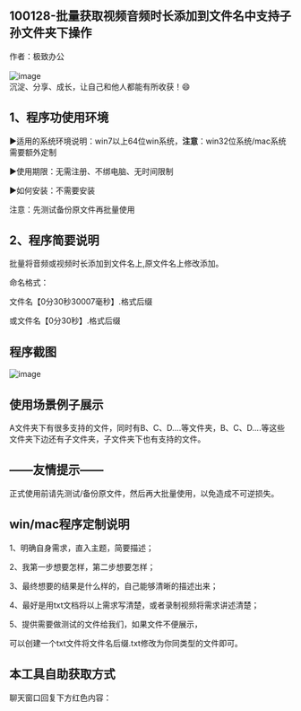 ## 100128-批量获取视频音频时长添加到文件名中支持子孙文件夹下操作

作者：极致办公   
<br/>![image](https://s2.loli.net/2024/11/02/tK9T7jxLcuv5rUk.png)
<br/> 沉淀、分享、成长，让自己和他人都能有所收获！😄

## 1、程序功使用环境

▶适用的系统环境说明：win7以上64位win系统，**注意**：win32位系统/mac系统需要额外定制

▶使用期限：无需注册、不绑电脑、无时间限制

▶如何安装：不需要安装

注意：先测试备份原文件再批量使用

## 2、程序简要说明
批量将音频或视频时长添加到文件名上,原文件名上修改添加。

命名格式：

文件名【0分30秒30007毫秒】.格式后缀

或文件名【0分30秒】.格式后缀

## 程序截图

![image](https://img.picgo.net/2024/10/01/imaged23c17ac16ba631f.png)

## 使用场景例子展示
A文件夹下有很多支持的文件，同时有B、C、D....等文件夹，B、C、D....等这些文件夹下边还有子文件夹，子文件夹下也有支持的文件。

## ——友情提示——

正式使用前请先测试/备份原文件，然后再大批量使用，以免造成不可逆损失。

## win/mac程序定制说明

1、明确自身需求，直入主题，简要描述；

2、我第一步想要怎样，第二步想要怎样；

3、最终想要的结果是什么样的，自己能够清晰的描述出来；

4、最好是用txt文档将以上需求写清楚，或者录制视频将需求讲述清楚；

5、提供需要做测试的文件给我们，如果文件不便展示，

可以创建一个txt文件将文件名后缀.txt修改为你同类型的文件即可。

## 本工具自助获取方式
聊天窗口回复下方红色内容：
